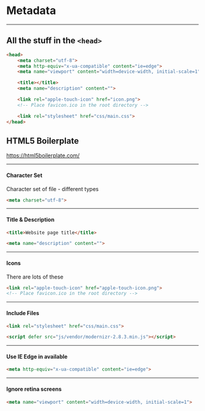 # Metadata

---

## All the stuff in the `<head>`



```html
<head>
    <meta charset="utf-8">
    <meta http-equiv="x-ua-compatible" content="ie=edge">
    <meta name="viewport" content="width=device-width, initial-scale=1">

    <title></title>
    <meta name="description" content="">

    <link rel="apple-touch-icon" href="icon.png">
    <!-- Place favicon.ico in the root directory -->

    <link rel="stylesheet" href="css/main.css">
</head>
```

## HTML5 Boilerplate

https://html5boilerplate.com/


---

#### Character Set

Character set of file - different types



```html
<meta charset="utf-8">
```

---

#### Title & Description



```html
<title>Website page title</title>

<meta name="description" content="">
```



---

#### Icons

There are lots of these


```html
<link rel="apple-touch-icon" href="apple-touch-icon.png">
<!-- Place favicon.ico in the root directory -->
```


---

#### Include Files



```html
<link rel="stylesheet" href="css/main.css">

<script defer src="js/vendor/modernizr-2.8.3.min.js"></script>
```



---

#### Use IE Edge in available



```html
<meta http-equiv="x-ua-compatible" content="ie=edge">
```


---

#### Ignore retina screens



```html
<meta name="viewport" content="width=device-width, initial-scale=1">
```
